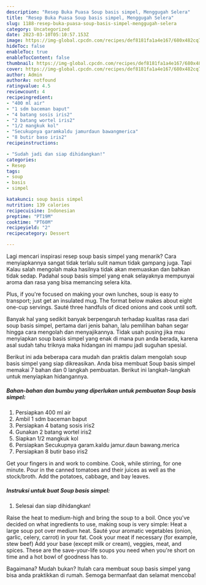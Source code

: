 ```yaml
---
description: "Resep Buka Puasa Soup basis simpel, Menggugah Selera"
title: "Resep Buka Puasa Soup basis simpel, Menggugah Selera"
slug: 1188-resep-buka-puasa-soup-basis-simpel-menggugah-selera
category: Uncategorized
date: 2023-03-10T05:10:57.153Z
image: https://img-global.cpcdn.com/recipes/def8181fa1a4e167/680x482cq70/soup-basis-simpel-foto-resep-utama.jpg
hideToc: false
enableToc: true
enableTocContent: false
thumbnail: https://img-global.cpcdn.com/recipes/def8181fa1a4e167/680x482cq70/soup-basis-simpel-foto-resep-utama.jpg
cover: https://img-global.cpcdn.com/recipes/def8181fa1a4e167/680x482cq70/soup-basis-simpel-foto-resep-utama.jpg
author: Admin
authorAv: notfound
ratingvalue: 4.5
reviewcount: 4
recipeingredient:
- "400 ml air"
- "1 sdm baceman baput"
- "4 batang sosis iris2"
- "2 batang wortel iris2"
- "1/2 mangkuk kol"
- "Secukupnya garamkaldu jamurdaun bawangmerica"
- "8 butir baso iris2"
recipeinstructions:

- "Sudah jadi dan siap dihidangkan!"
categories:
- Resep
tags:
- soup
- basis
- simpel

katakunci: soup basis simpel 
nutrition: 139 calories
recipecuisine: Indonesian
preptime: "PT19M"
cooktime: "PT60M"
recipeyield: "2"
recipecategory: Dessert

---
```



Lagi mencari inspirasi resep soup basis simpel yang menarik? Cara menyiapkannya sangat tidak terlalu sulit namun tidak gampang juga. Tapi Kalau salah mengolah maka hasilnya tidak akan memuaskan dan bahkan tidak sedap. Padahal soup basis simpel yang enak selayaknya mempunyai aroma dan rasa yang bisa memancing selera kita.


Plus, if you&#39;re focused on making your own lunches, soup is easy to transport; just get an insulated mug. The format below makes about eight one-cup servings. Sauté three handfuls of diced onions and cook until soft.

Banyak hal yang sedikit banyak berpengaruh terhadap kualitas rasa dari soup basis simpel, pertama dari jenis bahan, lalu pemilihan bahan segar hingga cara mengolah dan menyajikannya. Tidak usah pusing jika mau menyiapkan soup basis simpel yang enak di mana pun anda berada, karena asal sudah tahu triknya maka hidangan ini mampu jadi suguhan spesial.


Berikut ini ada beberapa cara mudah dan praktis dalam mengolah soup basis simpel yang siap dikreasikan. Anda bisa membuat Soup basis simpel memakai 7 bahan dan 0 langkah pembuatan. Berikut ini langkah-langkah untuk menyiapkan hidangannya.

<!--inarticleads1-->

##### Bahan-bahan dan bumbu yang diperlukan untuk pembuatan Soup basis simpel:

1. Persiapkan 400 ml air
1. Ambil 1 sdm baceman baput
1. Persiapkan 4 batang sosis iris2
1. Gunakan 2 batang wortel iris2
1. Siapkan 1/2 mangkuk kol
1. Persiapkan Secukupnya garam.kaldu jamur.daun bawang.merica
1. Persiapkan 8 butir baso iris2


Get your fingers in and work to combine. Cook, while stirring, for one minute. Pour in the canned tomatoes and their juices as well as the stock/broth. Add the potatoes, cabbage, and bay leaves. 

<!--inarticleads2-->

##### Instruksi untuk buat Soup basis simpel:


1. Selesai dan siap dihidangkan!

Raise the heat to medium-high and bring the soup to a boil. Once you&#39;ve decided on what ingredients to use, making soup is very simple: Heat a large soup pot over medium heat. Sauté your aromatic vegetables (onion, garlic, celery, carrot) in your fat. Cook your meat if necessary (for example, stew beef) Add your base (except milk or cream), veggies, meat, and spices. These are the save-your-life soups you need when you&#39;re short on time and a hot bowl of goodness has to. 

Bagaimana? Mudah bukan? Itulah cara membuat soup basis simpel yang bisa anda praktikkan di rumah. Semoga bermanfaat dan selamat mencoba!
